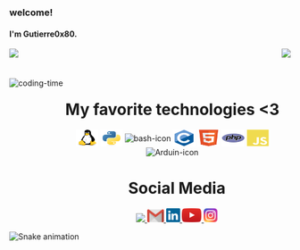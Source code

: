 ### welcome!
<h4>I'm Gutierre0x80.</h4>

<div>
  <img  height="180em" src="https://github-readme-stats.vercel.app/api?username=Gutierre0x80&show_icons=true&theme=bear&include_all_commits=true&count_private=true"/>
  <img align="right" height="180em" src="https://github-readme-stats.vercel.app/api/top-langs/?username=Gutierre0x80&layout=compact&langs_count=16&theme=bear"/>
</div>
<br>

<div  align="center"> 
  <div style="display: inline_block"><br>
    <img align="left" height="250" alt="coding-time" src="code.gif">
    <h1 align="center">My favorite technologies <3</h1>
    <img align="center" height="30" width="40" alt="linux-icon" src="https://raw.githubusercontent.com/devicons/devicon/master/icons/linux/linux-original.svg">
    <img align="center" height="30" width="40" alt="Python-icon" src="https://raw.githubusercontent.com/devicons/devicon/master/icons/python/python-original.svg">
    <img align="center" height="30" width="40" alt="bash-icon"  src="https://camo.githubusercontent.com/a3b0083f541ea0a67abfbdf6980091d659907db15d89d28b12d6a1e081265d43/68747470733a2f2f75706c6f61642e77696b696d656469612e6f72672f77696b6970656469612f636f6d6d6f6e732f342f34622f426173685f4c6f676f5f436f6c6f7265642e737667">
    <img align="center" height="30" width="40" alt="c-icon" src="https://raw.githubusercontent.com/devicons/devicon/master/icons/c/c-original.svg">
    <img align="center" height="30" width="40" alt="html-icon" src="https://raw.githubusercontent.com/devicons/devicon/master/icons/html5/html5-original.svg">
    <img align="center" height="30" width="40" alt="php-icon" src="https://raw.githubusercontent.com/devicons/devicon/master/icons/php/php-original.svg">
    <img align="center" height="30" width="40" alt="js-icon"  src="https://raw.githubusercontent.com/devicons/devicon/master/icons/javascript/javascript-plain.svg"> 
    <img align="center" height="30" width="40" alt="Arduin-icon" src="https://brandslogos.com/wp-content/uploads/images/large/arduino-logo-vector-1.svg">
   </div>
  <h1 align="center">Social Media</h1>
    <a href = "https://linktr.ee/gutierre0x80">
      <img width="25" src="https://uxwing.com/wp-content/themes/uxwing/download/brands-and-social-media/linktree-logo-icon.png">
    <a href = "mailto: gutierrematheus@gmail.com">
      <img width="30" src="gmail.svg">
    </a>
    <a href = "https://www.linkedin.com/in/matheus-gutierre-8551381a6/">
      <img width="25" src="linkedin.svg">
    </a>
    <a href = "https://www.youtube.com/channel/UCTvGnzdS8GNCXiXciJt7FNg">
      <img width="35" src="youtube.svg">
    </a>
    <a href = "https://www.instagram.com/gutierre0x80/">
      <img width="25" src="instagram.png">
    </a>
</div>
  
![Snake animation](https://github.com/LuigiGF/LuigiGF/blob/output/github-contribution-grid-snake.svg)
